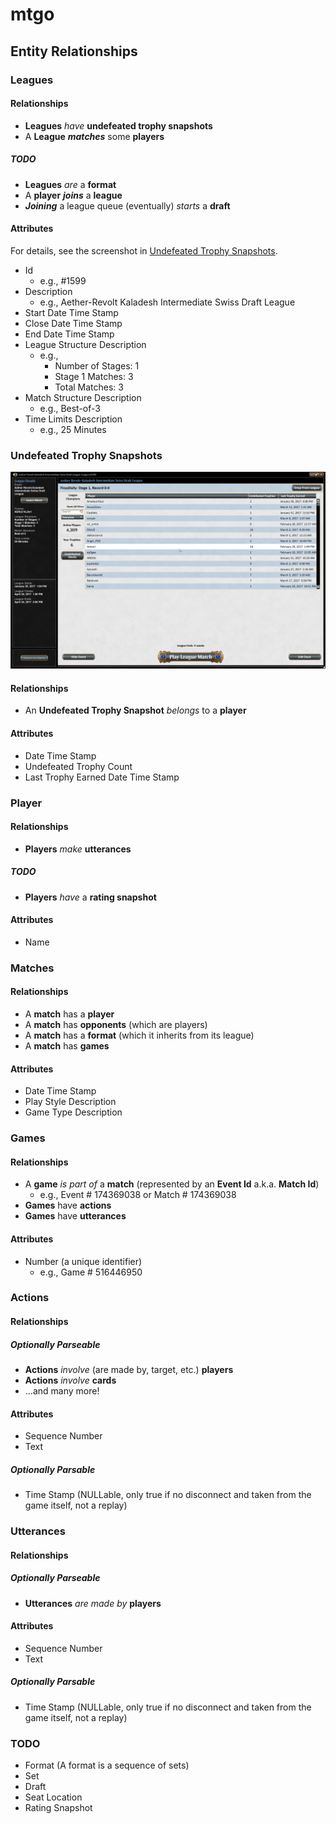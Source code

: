 # mtgo
## Entity Relationships
### Leagues
#### Relationships
* **Leagues** _have_ **undefeated trophy snapshots**
* A **League** **_matches_** some **players**
##### TODO
* **Leagues** _are_ a **format**
* A **player** _**joins**_ a **league**
* _**Joining**_ a league queue (eventually) _starts_ a **draft**
#### Attributes
For details, see the screenshot in [Undefeated Trophy Snapshots](#undefeated-trophy-snapshots).
* Id
  * e.g., \#1599
* Description
  * e.g., Aether-Revolt Kaladesh Intermediate Swiss Draft League
* Start Date Time Stamp
* Close Date Time Stamp
* End Date Time Stamp
* League Structure Description
  * e.g., 
    * Number of Stages: 1
    * Stage 1 Matches: 3
    * Total Matches: 3
* Match Structure Description
  * e.g., Best-of-3
* Time Limits Description
  * e.g., 25 Minutes
### Undefeated Trophy Snapshots
![Undefeated Trophy Snapshots](/Screenshots/League%20Screen%202017-03-18%20at%2011.06.09%20PM.png)
#### Relationships
* An **Undefeated Trophy Snapshot** _belongs_ to a **player**
#### Attributes
* Date Time Stamp
* Undefeated Trophy Count
* Last Trophy Earned Date Time Stamp
### Player
#### Relationships
* **Players** _make_ **utterances**
##### TODO
* **Players** _have_ a **rating snapshot**
#### Attributes
* Name
### Matches
#### Relationships
* A **match** has a **player**
* A **match** has **opponents** (which are players)
* A **match** has a **format** (which it inherits from its league)
* A **match** has **games**
#### Attributes
* Date Time Stamp
* Play Style Description
* Game Type Description
### Games
#### Relationships
* A **game** _is part of_ a **match** (represented by an **Event Id** a.k.a. **Match Id**)
  * e.g., Event # 174369038 or Match # 174369038
* **Games** have **actions**
* **Games** have **utterances**
#### Attributes
* Number (a unique identifier)
  * e.g., Game \# 516446950
### Actions
#### Relationships
##### Optionally Parseable
* **Actions** _involve_ (are made by, target, etc.) **players**
* **Actions** _involve_ **cards**
* ...and many more!
#### Attributes
* Sequence Number
* Text
##### Optionally Parsable
* Time Stamp (NULLable, only true if no disconnect and taken from the game itself, not a replay)
### Utterances
#### Relationships
##### Optionally Parseable
* **Utterances** _are made by_ **players**
#### Attributes
* Sequence Number
* Text
##### Optionally Parsable
* Time Stamp (NULLable, only true if no disconnect and taken from the game itself, not a replay)
### TODO
* Format (A format is a sequence of sets)
* Set
* Draft
* Seat Location
* Rating Snapshot

